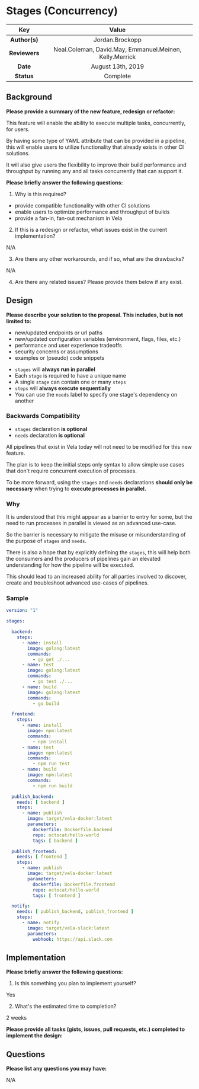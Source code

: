 # Stages (Concurrency)

<!--
The name of this markdown file should:

1. Short and contain no more then 30 characters

2. Contain the date of submission in MM-DD format

3. Clearly state what the proposal is being submitted for
-->

| Key           | Value                                                   |
| :-----------: | :-----------------------------------------------------: |
| **Author(s)** | Jordan.Brockopp                                         |
| **Reviewers** | Neal.Coleman, David.May, Emmanuel.Meinen, Kelly.Merrick |
| **Date**      | August 13th, 2019                                       |
| **Status**    | Complete                                                |

<!--
If you're already working with someone, please add them to the proper author/reviewer category.

If not, please leave the reviewer category empty and someone from the Vela team will assign it to themself.

Here is a brief explanation of the different proposal statuses:

1. Reviewed: The proposal is currently under review or has been reviewed.

2. Accepted: The proposal has been accepted and is ready for implementation.

3. In Progress: An accepted proposal is being implemented by actual work.

NOTE: The design is subject to change during this phase.

4. Cancelled: While or before implementation the proposal was cancelled.

NOTE: This can happen for a multitude of reasons.

5. Complete: This feature/change is implemented.
-->

## Background

<!--
This section is intended to describe the new feature, redesign or refactor.
-->

**Please provide a summary of the new feature, redesign or refactor:**

<!--
Provide your description here.
-->

This feature will enable the ability to execute multiple tasks, concurrently, for users.

By having some type of YAML attribute that can be provided in a pipeline, this will enable users to utilize functionality that already exists in other CI solutions.

It will also give users the flexibility to improve their build performance and throughput by running any and all tasks concurrently that can support it.

**Please briefly answer the following questions:**

1. Why is this required?

<!-- Answer here -->

* provide compatible functionality with other CI solutions
* enable users to optimize performance and throughput of builds
* provide a fan-in, fan-out mechanism in Vela

2. If this is a redesign or refactor, what issues exist in the current implementation?

<!-- Answer here -->

N/A

3. Are there any other workarounds, and if so, what are the drawbacks?

<!-- Answer here -->

N/A

4. Are there any related issues? Please provide them below if any exist.

<!-- Answer here -->

## Design

<!--
This section is intended to explain the solution design for the proposal.

NOTE: If there are no current plans for a solution, please leave this section blank.
-->

**Please describe your solution to the proposal. This includes, but is not limited to:**

* new/updated endpoints or url paths
* new/updated configuration variables (environment, flags, files, etc.)
* performance and user experience tradeoffs
* security concerns or assumptions
* examples or (pseudo) code snippets

<!-- Answer here -->

* `stages` will **always run in parallel**
* Each `stage` is required to have a unique name
* A single `stage` can contain one or many `steps`
* `steps` will **always execute sequentially**
* You can use the `needs` label to specify one stage's dependency on another

### Backwards Compatibility

* `stages` declaration **is optional**
* `needs` declaration **is optional**

All pipelines that exist in Vela today will not need to be modified for this new feature.

The plan is to keep the initial steps only syntax to allow simple use cases that don't require concurrent execution of processes.

To be more forward, using the `stages` and `needs` declarations **should only be necessary** when trying to **execute processes in parallel.**

### Why

It is understood that this might appear as a barrier to entry for some, but the need to run processes in parallel is viewed as an advanced use-case.

So the barrier is necessary to mitigate the misuse or misunderstanding of the purpose of `stages` and `needs`.

There is also a hope that by explicitly defining the `stages`, this will help both the consumers and the producers of pipelines gain an elevated understanding for how the pipeline will be executed.

This should lead to an increased ability for all parties involved to discover, create and troubleshoot advanced use-cases of pipelines.

### Sample

```yaml
version: "1"

stages:

  backend:
    steps:
      - name: install
        image: golang:latest
        commands:
          - go get ./...
      - name: test
        image: golang:latest
        commands:
          - go test ./...
      - name: build
        image: golang:latest
        commands:
          - go build

  frontend:
    steps:
      - name: install
        image: npm:latest
        commands:
          - npm install
      - name: test
        image: npm:latest
        commands:
          - npm run test
      - name: build
        image: npm:latest
        commands:
          - npm run build

  publish_backend:
    needs: [ backend ]
    steps:
      - name: publish
        image: target/vela-docker:latest
        parameters:
          dockerfile: Dockerfile.backend
          repo: octocat/hello-world
          tags: [ backend ]

  publish_frontend:
    needs: [ frontend ]
    steps:
      - name: publish
        image: target/vela-docker:latest
        parameters:
          dockerfile: Dockerfile.frontend
          repo: octocat/hello-world
          tags: [ frontend ]

  notify:
    needs: [ publish_backend, publish_frontend ]
    steps:
      - name: notify
        image: target/vela-slack:latest
        parameters:
          webhook: https://api.slack.com
```

## Implementation

<!--
This section is intended to explain how the solution will be implemented for the proposal.

NOTE: If there are no current plans for implementation, please leave this section blank.
-->

**Please briefly answer the following questions:**

1. Is this something you plan to implement yourself?

<!-- Answer here -->

Yes

2. What's the estimated time to completion?

<!-- Answer here -->

2 weeks

**Please provide all tasks (gists, issues, pull requests, etc.) completed to implement the design:**

<!-- Answer here -->

## Questions

**Please list any questions you may have:**

<!-- Answer here -->

N/A
